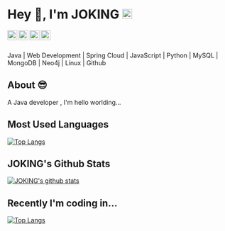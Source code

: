 <!-- <div align="center"> -->
# Hey 👋, I'm JOKING <a  target="_blank" href="https://jokinglove.com/"> <img alt="JOKING's Github" width="22px" src="https://cdn.jsdelivr.net/gh/jokinglove/cdn-assets@master/icons/blog.svg" /> </a>
 

<a target="_blank" href="https://github.com/jokinglove">
    <img align="left" alt="JOKING's Github" width="22px" src="https://cdn.jsdelivr.net/gh/jokinglove/cdn-assets@master/icons/github4.svg" />
</a>

<a target="_blank" href="https://gitee.com/jokinglove">
    <img align="left" alt="JOKING's Gitee" width="22px" src="https://cdn.jsdelivr.net/gh/jokinglove/cdn-assets@master/icons/gitee-circle-light.svg" />
</a>

<a target="_blank" href="https://weibo.com/3287764562/profile?topnav=1&wvr=6&is_all=1">
    <img align="left" alt="JOKING's Weibo" width="22px" src="https://cdn.jsdelivr.net/gh/jokinglove/cdn-assets@master/icons/weibo.svg" />
</a>

<a target="_blank" href="https://mail.qq.com/cgi-bin/qm_share?t=qm_mailme&email=sdve2tjf1t3ex9Tx197J3NDY3Z-S3tw">
    <img align="left" alt="JOKING's Mail" width="22px" src="https://cdn.jsdelivr.net/gh/jokinglove/cdn-assets@master/icons/mail.svg" />
</a>

<br/>
<br/>

Java | Web Development | Spring Cloud | JavaScript | Python | MySQL | MongoDB | Neo4j | Linux | Github 

## About :sunglasses:
A Java developer , I'm hello worlding...

## Most Used Languages
[![Top Langs](https://github-readme-stats.jokinglove.vercel.app/api/top-langs/?username=jokinglove&layout=default&show_icons=true&hide_border=true&hide_title=true&count_private=true&hide=html)](#) 
<!-- <a href="#">
  <img align="left" src="https://github-readme-stats.vercel.app/api/top-langs/?username=jokinglove&layout=default&show_icons=true&hide_border=true&hide_title=true" />
</a> -->

<!-- &theme=shades-of-purple   &theme=cobalt-->
## JOKING's Github Stats
[![JOKING's github stats](https://github-readme-stats.jokinglove.vercel.app/api?username=jokinglove&show_icons=true&count_private=true&include_all_commits=true&show_owner=true&hide_border=true&hide_title=true)](#)
<!-- <a href="#">
  <img align="left" src="https://github-readme-stats.vercel.app/api?username=jokinglove&show_icons=true&count_private=true&include_all_commits=true&show_owner=true&hide_border=true&hide_title=true" />
</a> -->

## Recently I'm coding in...
<!-- 
<a align="left" href="https://codestats.net/users/jokinglove">
  <img src='https://codestats-readme.wegfan.cn/history-graph/jokinglove?width=850&height=300&timezone=08:00&history_days=21&max_languages=9&language_colors=["3e4053","f15854","5da5da","faa43a","60bd68","f17cb0","b2912f","decf3f","b276b2","808080"]' alt="JOKING's Code::Stats history graph" />
</a> -->
[![Top Langs](https://codestats-readme.wegfan.cn/history-graph/jokinglove?width=850&height=300&timezone=08:00&history_days=21&max_languages=9&language_colors=["3e4053","f15854","5da5da","faa43a","60bd68","f17cb0","b2912f","decf3f","b276b2","808080"])](#)


<!-- </div> -->
